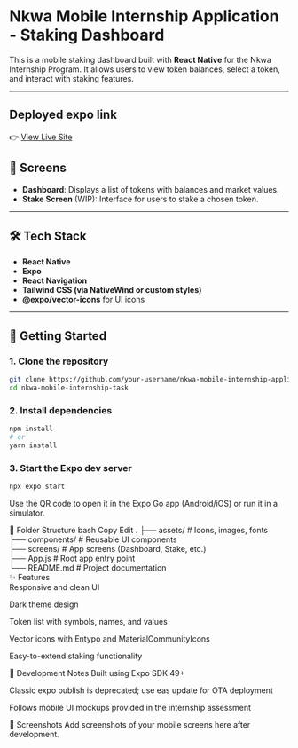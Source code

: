 # Nkwa Mobile Internship Application - Staking Dashboard

This is a mobile staking dashboard built with **React Native** for the Nkwa Internship Program. It allows users to view token balances, select a token, and interact with staking features.

---
## Deployed expo link
👉 [View Live Site](https://nkwa-web-dashbaord-vpk9.vercel.app/)
## 📱 Screens

- **Dashboard**: Displays a list of tokens with balances and market values.
- **Stake Screen** (WIP): Interface for users to stake a chosen token.

---

## 🛠 Tech Stack

- **React Native**
- **Expo**
- **React Navigation**
- **Tailwind CSS (via NativeWind or custom styles)**
- **@expo/vector-icons** for UI icons

---

## 🚀 Getting Started

### 1. Clone the repository

```bash
git clone https://github.com/your-username/nkwa-mobile-internship-application.git
cd nkwa-mobile-internship-task
```
### 2. Install dependencies
```bash
npm install
# or
yarn install
```
### 3. Start the Expo dev server
```bash
npx expo start
```
Use the QR code to open it in the Expo Go app (Android/iOS) or run it in a simulator.

📂 Folder Structure
bash
Copy
Edit
.
├── assets/               # Icons, images, fonts  
├── components/           # Reusable UI components  
├── screens/              # App screens (Dashboard, Stake, etc.)    
├── App.js                # Root app entry point  
└── README.md             # Project documentation  
✨ Features  
Responsive and clean UI  

Dark theme design  

Token list with symbols, names, and values

Vector icons with Entypo and MaterialCommunityIcons

Easy-to-extend staking functionality

🔧 Development Notes
Built using Expo SDK 49+

Classic expo publish is deprecated; use eas update for OTA deployment

Follows mobile UI mockups provided in the internship assessment

📸 Screenshots
Add screenshots of your mobile screens here after development.


